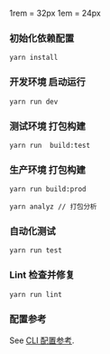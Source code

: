 1rem = 32px
1em = 24px

### 初始化依赖配置

```
yarn install
```

### 开发环境 启动运行

```
yarn run dev
```

### 测试环境 打包构建

```
yarn run  build:test
```

### 生产环境 打包构建

```
yarn run build:prod

yarn analyz // 打包分析
```

### 自动化测试

```
yarn run test
```

### Lint 检查并修复

```
yarn run lint
```

### 配置参考

See [CLI 配置参考](https://cli.vuejs.org/zh/config/).
